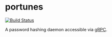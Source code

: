 # portunes

[![Build Status](https://travis-ci.com/tmthrgd/portunes.svg?token=zvBahcneBzztKy9scr2f&branch=master)](https://travis-ci.com/tmthrgd/portunes)

A password hashing daemon accessible via [gRPC](https://grpc.io/).